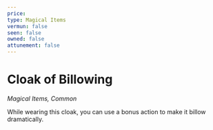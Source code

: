 ```yaml
---
price: 
type: Magical Items
vermun: false
seen: false
owned: false
attunement: false
---
```

# Cloak of Billowing

*Magical Items, Common*

While wearing this cloak, you can use a bonus action to make it billow dramatically.